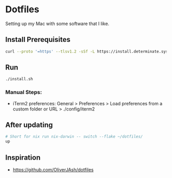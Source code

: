 # Dotfiles

Setting up my Mac with some software that I like.

## Install Prerequisites

```sh
curl --proto '=https' --tlsv1.2 -sSf -L https://install.determinate.systems/nix | sh -s -- install
```

## Run

```sh
./install.sh
```

### Manual Steps:
- iTerm2 preferences: General > Preferences > Load preferences from a custom folder or URL > ./config/iterm2

## After updating

```sh
# Short for nix run nix-darwin -- switch --flake ~/dotfiles/
up
```

## Inspiration

- https://github.com/OliverJAsh/dotfiles
